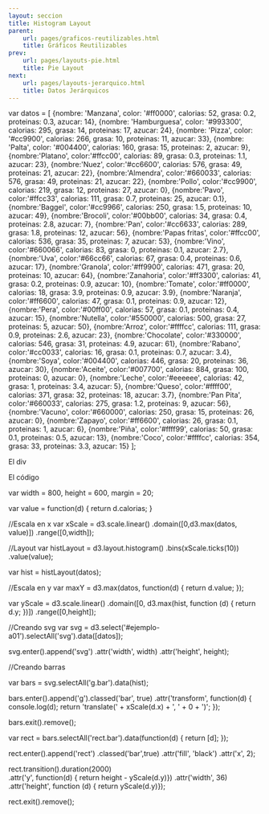 ```yaml
---
layout: seccion
title: Histogram Layout
parent:
    url: pages/graficos-reutilizables.html
    title: Gráficos Reutilizables
prev:
    url: pages/layouts-pie.html
    title: Pie Layout
next:
    url: pages/layouts-jerarquico.html
    title: Datos Jerárquicos
---
```


<div class="runnable" id="code-a01">
var datos = [
    {nombre: 'Manzana',     color: '#ff0000',  calorias: 52,   grasa: 0.2,  proteinas: 0.3,   azucar: 14},
    {nombre: 'Hamburguesa', color: '#993300',  calorias: 295,  grasa: 14,   proteinas: 17,    azucar: 24},
    {nombre: 'Pizza',       color: '#cc9900',  calorias: 266,  grasa: 10,   proteinas: 11,    azucar: 33},
    {nombre: 'Palta',       color: '#004400',  calorias: 160,  grasa: 15,   proteinas:  2,    azucar: 9},
    {nombre:'Platano',      color:'#ffcc00',   calorias: 89,   grasa: 0.3,  proteinas: 1.1,   azucar: 23},
    {nombre:'Nuez',         color:'#cc6600',   calorias: 576,  grasa: 49,   proteinas: 21,    azucar: 22},
    {nombre:'Almendra',     color:'#660033',   calorias: 576,  grasa: 49,   proteinas: 21,    azucar: 22},
    {nombre:'Pollo',        color:'#cc9900',   calorias: 219,  grasa: 12,   proteinas: 27,    azucar: 0},
    {nombre:'Pavo',         color:'#ffcc33',   calorias: 111,  grasa: 0.7,  proteinas: 25,    azucar: 0.1},
    {nombre:'Baggel',       color:'#cc9966',   calorias: 250,  grasa: 1.5,  proteinas: 10,    azucar: 49},
    {nombre:'Brocoli',      color:'#00bb00',   calorias: 34,   grasa: 0.4,  proteinas: 2.8,   azucar: 7},
    {nombre:'Pan',          color:'#cc6633',   calorias: 289,  grasa: 1.8,  proteinas: 12,    azucar: 56},
    {nombre:'Papas fritas', color:'#ffcc00',   calorias: 536,  grasa: 35,   proteinas: 7,     azucar: 53},
    {nombre:'Vino',         color:'#660066',   calorias: 83,   grasa: 0,    proteinas: 0.1,   azucar: 2.7},
    {nombre:'Uva',          color:'#66cc66',   calorias: 67,   grasa: 0.4,  proteinas: 0.6,   azucar: 17},
    {nombre:'Granola',      color:'#ff9900',   calorias: 471,  grasa: 20,   proteinas: 10,    azucar: 64},
    {nombre:'Zanahoria',    color:'#ff3300',   calorias: 41,   grasa: 0.2,  proteinas: 0.9,   azucar: 10},
    {nombre:'Tomate',       color:'#ff0000',   calorias: 18,   grasa: 3.9,  proteinas: 0.9,   azucar: 3.9},
    {nombre:'Naranja',      color:'#ff6600',   calorias: 47,   grasa: 0.1,  proteinas: 0.9,   azucar: 12},
    {nombre:'Pera',         color:'#00ff00',   calorias: 57,   grasa: 0.1,  proteinas: 0.4,   azucar: 15},
    {nombre:'Nutella',      color:'#550000',   calorias: 500,  grasa: 27,   proteinas: 5,     azucar: 50},
    {nombre:'Arroz',        color:'#ffffcc',   calorias: 111,  grasa: 0.9,  proteinas: 2.6,   azucar: 23},
    {nombre:'Chocolate',    color:'#330000',   calorias: 546,  grasa: 31,   proteinas: 4.9,   azucar: 61},
    {nombre:'Rabano',       color:'#cc0033',   calorias: 16,   grasa: 0.1,  proteinas: 0.7,   azucar: 3.4},
    {nombre:'Soya',         color:'#004400',   calorias: 446,  grasa: 20,   proteinas: 36,    azucar: 30},
    {nombre:'Aceite',       color:'#007700',   calorias: 884,  grasa: 100,  proteinas: 0,     azucar: 0},
    {nombre:'Leche',        color:'#eeeeee',   calorias: 42,   grasa: 1,    proteinas: 3.4,   azucar: 5},
    {nombre:'Queso',        color:'#ffff00',   calorias: 371,  grasa: 32,   proteinas: 18,    azucar: 3.7},
    {nombre:'Pan Pita',     color:'#660033',   calorias: 275,  grasa: 1.2,  proteinas: 9,     azucar: 56},
    {nombre:'Vacuno',       color:'#660000',   calorias: 250,  grasa: 15,   proteinas: 26,    azucar: 0},
    {nombre:'Zapayo',       color:'#ff6600',   calorias: 26,   grasa: 0.1,   proteinas: 1,    azucar: 6},
    {nombre:'Piña',         color:'#ffff99',   calorias: 50,   grasa: 0.1,   proteinas: 0.5,  azucar: 13},
    {nombre:'Coco',         color:'#ffffcc',   calorias: 354,  grasa: 33,    proteinas: 3.3,  azucar: 15}
];
</div>
<script>codeBlock().editor('#code-a01').init();</script>

El div

<div class="ejemplo">
    <div id="ejemplo-a01"></div>
</div>

El código

<div class="runnable" id="code-a02">
var width  = 800,
    height = 600,
    margin = 20;                

var value = function(d) { return d.calorias; } 

//Escala en x
var xScale = d3.scale.linear()
    .domain([0,d3.max(datos, value)])
    .range([0,width]);

//Layout
var histLayout = d3.layout.histogram()
    .bins(xScale.ticks(10))
    .value(value);

var hist = histLayout(datos);

//Escala en y
var maxY = d3.max(datos, function(d) { return d.value; });

var yScale = d3.scale.linear()
    .domain([0, d3.max(hist, function (d) { return d.y; })])
    .range([0,height]);

//Creando svg
var svg = d3.select('#ejemplo-a01').selectAll('svg').data([datos]);

svg.enter().append('svg')
    .attr('width', width)
    .attr('height', height);

//Creando barras

var bars = svg.selectAll('g.bar').data(hist);

bars.enter().append('g').classed('bar', true)
    .attr('transform', function(d) { 
        console.log(d);
        return 'translate(' + xScale(d.x) + ', ' + 0 + ')'; 
    });

bars.exit().remove();


var rect = bars.selectAll('rect.bar').data(function(d) { return [d]; });

rect.enter().append('rect')
    .classed('bar',true)
    .attr('fill', 'black')
    .attr('x', 2);

rect.transition().duration(2000)    
    .attr('y', function(d) { return height - yScale(d.y)})
    .attr('width', 36)
    .attr('height', function (d) { return yScale(d.y)});

rect.exit().remove();


</div>
<script>codeBlock().editor('#code-a02').init();</script>


<!-- var rect = bars.append('rect')
    .attr('fill', 'black')
    .attr('x', 2);

rect.transition().duration(2000)    
    .attr('y', function(d) { return height - yScale(d.y)})
    .attr('width', 36)
    .attr('height', function (d) { return yScale(d.y)}); -->

